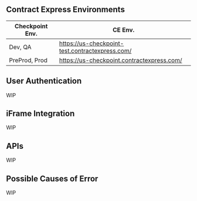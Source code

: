 ## Contract Express Environments

| Checkpoint Env. | CE Env. |
|--|--|
| Dev, QA | https://us-checkpoint-test.contractexpress.com/ |
| PreProd, Prod | https://us-checkpoint.contractexpress.com/ |


## User Authentication
WIP


## iFrame Integration
WIP


## APIs
WIP


## Possible Causes of Error
WIP